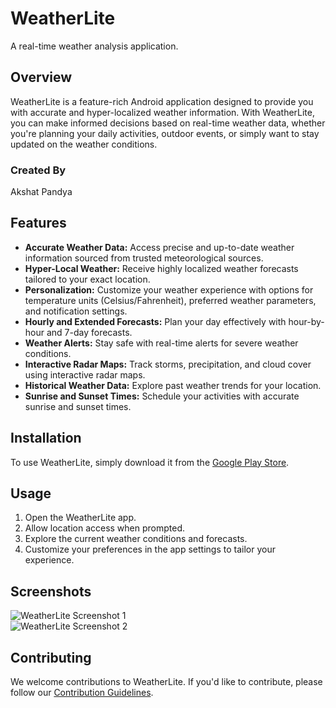 # WeatherLite

A real-time weather analysis application.

## Overview

WeatherLite is a feature-rich Android application designed to provide you with accurate and hyper-localized weather information. With WeatherLite, you can make informed decisions based on real-time weather data, whether you're planning your daily activities, outdoor events, or simply want to stay updated on the weather conditions.

### Created By
Akshat Pandya  

## Features

- **Accurate Weather Data:** Access precise and up-to-date weather information sourced from trusted meteorological sources.
- **Hyper-Local Weather:** Receive highly localized weather forecasts tailored to your exact location.
- **Personalization:** Customize your weather experience with options for temperature units (Celsius/Fahrenheit), preferred weather parameters, and notification settings.
- **Hourly and Extended Forecasts:** Plan your day effectively with hour-by-hour and 7-day forecasts.
- **Weather Alerts:** Stay safe with real-time alerts for severe weather conditions.
- **Interactive Radar Maps:** Track storms, precipitation, and cloud cover using interactive radar maps.
- **Historical Weather Data:** Explore past weather trends for your location.
- **Sunrise and Sunset Times:** Schedule your activities with accurate sunrise and sunset times.

## Installation

To use WeatherLite, simply download it from the [Google Play Store](link_to_the_Google_Play_Store).

## Usage

1. Open the WeatherLite app.
2. Allow location access when prompted.
3. Explore the current weather conditions and forecasts.
4. Customize your preferences in the app settings to tailor your experience.

## Screenshots

![WeatherLite Screenshot 1](link_to_screenshot_1)  
![WeatherLite Screenshot 2](link_to_screenshot_2)

## Contributing

We welcome contributions to WeatherLite. If you'd like to contribute, please follow our [Contribution Guidelines](link_to_contribution_guidelines).

